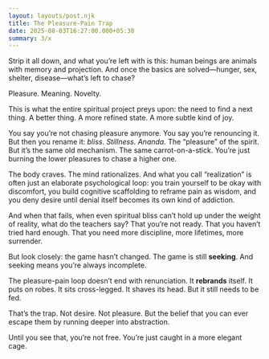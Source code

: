 ```yaml
---
layout: layouts/post.njk
title: The Pleasure-Pain Trap
date: 2025-08-03T16:27:00.000+05:30
summary: 3/x
---
```

Strip it all down, and what you’re left with is this: human beings are animals with memory and projection. And once the basics are solved—hunger, sex, shelter, disease—what’s left to chase?

Pleasure. Meaning. Novelty.

This is what the entire spiritual project preys upon: the need to find a next thing. A better thing. A more refined state. A more subtle kind of joy.

You say you’re not chasing pleasure anymore. You say you’re renouncing it. But then you rename it: *bliss.* *Stillness.* *Ananda.* The “pleasure” of the spirit. But it’s the same old mechanism. The same carrot-on-a-stick. You’re just burning the lower pleasures to chase a higher one.

The body craves. The mind rationalizes. And what you call “realization” is often just an elaborate psychological loop: you train yourself to be okay with discomfort, you build cognitive scaffolding to reframe pain as wisdom, and you deny desire until denial itself becomes its own kind of addiction.

And when that fails, when even spiritual bliss can’t hold up under the weight of reality, what do the teachers say? That you’re not ready. That you haven’t tried hard enough. That you need more discipline, more lifetimes, more surrender.

But look closely: the game hasn’t changed. The game is still **seeking**.
And seeking means you’re always incomplete.

The pleasure-pain loop doesn’t end with renunciation. It **rebrands** itself. It puts on robes. It sits cross-legged. It shaves its head. But it still needs to be fed.

That’s the trap.
Not desire.
Not pleasure.
But the belief that you can ever escape them by running deeper into abstraction.

Until you see that, you’re not free. You’re just caught in a more elegant cage.
